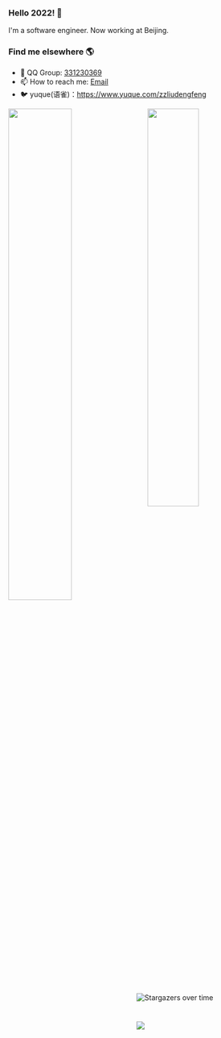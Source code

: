 ### Hello 2022! 👋

I'm a software engineer. Now working at Beijing.

### Find me elsewhere 🌎
- :penguin: QQ Group:  [331230369](https://jq.qq.com/?_wv=1027&k=4ADDSev) <br>
- 📫 How to reach me: [Email](liu_df@qq.com) 
- 🐦 yuque(语雀)：https://www.yuque.com/zzliudengfeng


<a href="https://github.com/liudf0716">
<img align="left" width="50%" src="https://github-readme-stats.vercel.app/api?username=liudf0716&theme=cobalt&show_icons=true">
</a>

<a href="https://github.com/liudf0716/apfree_wifidog">
<img align="right" width="45%" src="https://github-readme-stats.vercel.app/api/pin/?username=liudf0716&repo=apfree_wifidog&theme=cobalt&show_icons=true">
</a>


![Stargazers over time](https://starchart.cc/liudf0716/apfree_wifidog.svg)

# 
<img align="left" src="https://visitor-badge.glitch.me/badge?page_id=visiky" />

